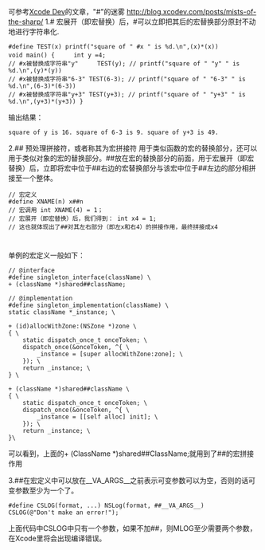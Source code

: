 可参考[Xcode Dev](http://blog.xcodev.com/)的文章，"#"的迷雾
http://blog.xcodev.com/posts/mists-of-the-sharp/
1.#
宏展开（即宏替换）后，#可以立即把其后的宏替换部分原封不动地进行字符串化.

    #define TEST(x) printf("square of " #x " is %d.\n",(x)*(x))
    void main() { 　　 int y =4;
    // #x被替换成字符串"y" 　　 TEST(y); // printf("square of " "y" " is %d.\n",(y)*(y))
    // #x被替换成字符串"6-3" TEST(6-3); // printf("square of " "6-3" " is %d.\n",(6-3)*(6-3))
    // #x被替换成字符串"y+3" TEST(y+3); // printf("square of " "y+3" " is %d.\n",(y+3)*(y+3)) }
输出结果：

    square of y is 16. square of 6-3 is 9. square of y+3 is 49.

2.## 
预处理拼接符，或者称其为宏拼接符
用于类似函数的宏的替换部分，还可以用于类似对象的宏的替换部分。##放在宏的替换部分的前面，用于宏展开（即宏替换）后，立即将宏中位于##右边的宏替换部分与该宏中位于##左边的部分相拼接至一个整体。

    // 宏定义
    #define XNAME(n) x##n 
    // 宏调用 int XNAME(4) = 1； 
    // 宏展开（即宏替换）后，我们得到： int x4 = 1;
    // 这也就体现出了##对其左右部分（即左x和右4）的拼接作用，最终拼接成x4

#
单例的宏定义一般如下：

    // @interface
    #define singleton_interface(className) \
    + (className *)shared##className;

    // @implementation
    #define singleton_implementation(className) \
    static className *_instance; \

    + (id)allocWithZone:(NSZone *)zone \
    { \
        static dispatch_once_t onceToken; \
        dispatch_once(&onceToken, ^{ \
            _instance = [super allocWithZone:zone]; \
        }); \
        return _instance; \
    } \

    + (className *)shared##className \
    { \
        static dispatch_once_t onceToken; \
        dispatch_once(&onceToken, ^{ \
            _instance = [[self alloc] init]; \
        }); \
        return _instance; \
    }\

可以看到，上面的+ (ClassName *)shared##ClassName;就用到了##的宏拼接作用

3.##在宏定义中可以放在__VA_ARGS__之前表示可变参数可以为空，否则的话可变参数至少为一个了。

    #define CSLOG(format, ...) NSLog(format, ##__VA_ARGS__)
    CSLOG(@"Don't make an error!");

上面代码中CSLOG中只有一个参数，如果不加##，则MLOG至少需要两个参数，在Xcode里将会出现编译错误。
